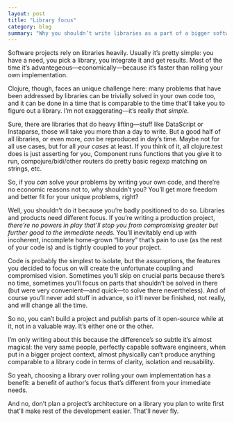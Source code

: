 ```yaml
---
layout: post
title: "Library focus"
category: blog
summary: "Why you shouldn’t write libraries as a part of a bigger software project"
---
```


Software projects rely on libraries heavily. Usually it’s pretty simple: you have a need, you pick a library, you integrate it and get results. Most of the time it’s advantegeous—economically—because it’s faster than rolling your own implementation.

Clojure, though, faces an unique challenge here: many problems that have been addressed by libraries can be trivially solved in your own code too, and it can be done in a time that is comparable to the time that’ll take you to figure out a library. I’m not exaggerating—it’s really _that simple_.

Sure, there are libraries that do heavy lifting—stuff like DataScript or Instaparse, those will take you more than a day to write. But a good half of all libraries, or even more, _can_ be reproduced in day’s time. Maybe not for all use cases, but for all _your cases_ at least. If you think of it, all clojure.test does is just asserting for you, Component runs functions that you give it to run, compojure/bidi/other routers do pretty basic regexp matching on strings, etc.
  
So, if you _can_ solve your problems by writing your own code, and there’re no economic reasons not to, why shouldn’t you? You’ll get more freedom and better fit for your unique problems, right?

Well, you shouldn’t do it because you’re badly positioned to do so. Libraries and products need different focus. If you’re writing a production project, _there’re no powers in play that’ll stop you from compromising greater but further good to the immediate needs._ You’ll inevitably end up with incoherent, incomplete home-grown “library” that’s pain to use (as the rest of your code is) and is tightly coupled to your project.

Code is probably the simplest to isolate, but the assumptions, the features you decided to focus on will create the unfortunate coupling and compromised vision. Sometimes you’ll skip on crucial parts because there’s no time, sometimes you’ll focus on parts that shouldn’t be solved in there (but were very convenient—and quick—to solve there nevertheless). And of course you’ll never add stuff in advance, so it’ll never be finished, not really, and will change all the time.

So no, you can’t build a project and publish parts of it open-source while at it, not in a valuable way. It’s either one or the other.

I’m only writing about this because the difference’s so subtle it’s almost magical: the very same people, perfectly capable software engineers, when put in a bigger project context, almost physically can’t produce anything comparable to a library code in terms of clarity, isolation and reusability.

So yeah, choosing a library over rolling your own implementation has a benefit: a benefit of author’s focus that’s different from your immediate needs.

And no, don’t plan a project’s architecture on a library you plan to write first that’ll make rest of the development easier. That’ll never fly.